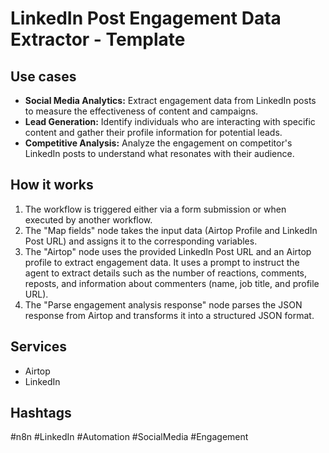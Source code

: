 # LinkedIn Post Engagement Data Extractor - Template

## Use cases
- **Social Media Analytics:** Extract engagement data from LinkedIn posts to measure the effectiveness of content and campaigns.
- **Lead Generation:** Identify individuals who are interacting with specific content and gather their profile information for potential leads.
- **Competitive Analysis:** Analyze the engagement on competitor's LinkedIn posts to understand what resonates with their audience.

## How it works
1.  The workflow is triggered either via a form submission or when executed by another workflow.
2.  The "Map fields" node takes the input data (Airtop Profile and LinkedIn Post URL) and assigns it to the corresponding variables.
3.  The "Airtop" node uses the provided LinkedIn Post URL and an Airtop profile to extract engagement data. It uses a prompt to instruct the agent to extract details such as the number of reactions, comments, reposts, and information about commenters (name, job title, and profile URL).
4.  The "Parse engagement analysis response" node parses the JSON response from Airtop and transforms it into a structured JSON format.

## Services
- Airtop
- LinkedIn

## Hashtags
#n8n #LinkedIn #Automation #SocialMedia #Engagement
